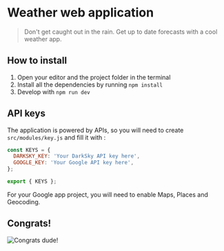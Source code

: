 # Weather web application
> Don't get caught out in the rain. Get up to date forecasts with a cool weather app.

## How to install
1. Open your editor and the project folder in the terminal
2. Install all the dependencies by running `npm install`
3. Develop with `npm run dev`

## API keys

The application is powered by APIs, so you will need to create `src/modules/key.js` and fill it with :

```javascript
const KEYS = {
  DARKSKY_KEY: 'Your DarkSky API key here',
  GOOGLE_KEY: 'Your Google API key here',
};

export { KEYS };
```
For your Google app project, you will need to enable Maps, Places and Geocoding.

## Congrats!

![Congrats dude!](https://media.giphy.com/media/YRuFixSNWFVcXaxpmX/giphy.gif)
